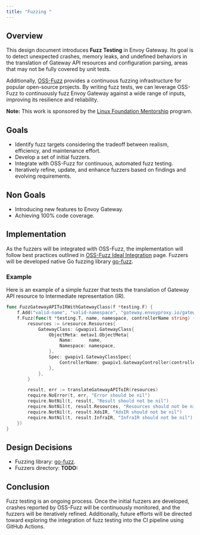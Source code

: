 ```yaml
---
title: "Fuzzing "
---
```


## Overview

This design document introduces **Fuzz Testing** in Envoy Gateway.
Its goal is to detect unexpected crashes, memory leaks, and undefined behaviors in the translation of Gateway 
API resources and configuration parsing, areas that may not be fully covered by unit tests. 

Additionally, [OSS-Fuzz](https://github.com/google/oss-fuzz) 
provides a continuous fuzzing infrastructure for popular open-source projects. By writing fuzz tests, 
we can leverage OSS-Fuzz to continuously fuzz Envoy Gateway against a wide range of inputs, 
improving its resilience and reliability.

**Note:** This work is sponsored by the 
[Linux Foundation Mentorship](https://mentorship.lfx.linuxfoundation.org/project/44020e81-1218-49aa-95e0-ee3e03998eb3) 
program.

## Goals

* Identify fuzz targets considering the tradeoff between realism, efficiency, and maintenance effort.
* Develop a set of initial fuzzers.
* Integrate with OSS-Fuzz for continuous, automated fuzz testing.
* Iteratively refine, update, and enhance fuzzers based on findings and evolving requirements.


## Non Goals

* Introducing new features to Envoy Gateway.
* Achieving 100% code coverage.

## Implementation

As the fuzzers will be integrated with OSS-Fuzz, the implementation will follow best practices 
outlined in [OSS-Fuzz Ideal Integration](https://google.github.io/oss-fuzz/advanced-topics/ideal-integration/) page.
Fuzzers will be developed native Go fuzzing library [go-fuzz](https://go.dev/blog/fuzz-beta).

### Example
Here is an example of a simple fuzzer that tests the translation of Gateway API resource to Intermediate 
representation (IR).

```go
func FuzzGatewayAPIToIRWithGatewayClass(f *testing.F) {
	f.Add("valid-name", "valid-namespace", "gateway.envoyproxy.io/gatewayclass-controller")
	f.Fuzz(func(t *testing.T, name, namespace, controllerName string) {
		resources := &resource.Resources{
			GatewayClass: &gwapiv1.GatewayClass{
				ObjectMeta: metav1.ObjectMeta{
					Name:      name,
					Namespace: namespace,
				},
				Spec: gwapiv1.GatewayClassSpec{
					ControllerName: gwapiv1.GatewayController(controllerName),
				},
			},
		}

		result, err := translateGatewayAPIToIR(resources)
		require.NoError(t, err, "Error should be nil")
		require.NotNil(t, result, "Result should not be nil")
		require.NotNil(t, result.Resources, "Resources should not be nil")
		require.NotNil(t, result.XdsIR, "XdsIR should not be nil")
		require.NotNil(t, result.InfraIR, "InfraIR should not be nil")
	})
}
```

## Design Decisions
* Fuzzing library: [go-fuzz](https://go.dev/blog/fuzz-beta).
* Fuzzers directory: **TODO:**

## Conclusion

Fuzz testing is an ongoing process. Once the initial fuzzers are developed, 
crashes reported by OSS-Fuzz will be continuously monitored, and the fuzzers will be iteratively refined.
Additionally, future efforts will be directed toward exploring the integration of fuzz testing into the CI pipeline using GitHub Actions.